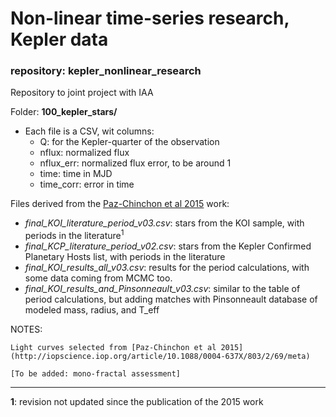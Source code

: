 # Non-linear time-series research, Kepler data
### repository: kepler_nonlinear_research
Repository to joint project with IAA


Folder: **100_kepler_stars/**
- Each file is a CSV, wit columns:
    - Q: for the Kepler-quarter of the observation
    - nflux: normalized flux
    - nflux_err: normalized flux error, to be around 1
    - time: time in MJD
    - time_corr: error in time


Files derived from the [Paz-Chinchon et al 2015](http://iopscience.iop.org/article/10.1088/0004-637X/803/2/69/meta) work:
* *final_KOI_literature_period_v03.csv*: stars from the KOI sample, with periods in the literature<sup>1</sup>
* *final_KCP_literature_period_v02.csv*: stars from the Kepler Confirmed Planetary Hosts list, with periods in the literature
* *final_KOI_results_all_v03.csv*: results for the period calculations, with some data coming from MCMC too.
* *final_KOI_results_and_Pinsonneault_v03.csv*: similar to the table of period calculations, but adding matches with Pinsonneault database of modeled mass, radius, and T_eff

NOTES:

    Light curves selected from [Paz-Chinchon et al 2015](http://iopscience.iop.org/article/10.1088/0004-637X/803/2/69/meta)

    [To be added: mono-fractal assessment]

______________________________________________________________________
**1**: revision not updated since the publication of the 2015 work
